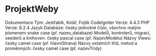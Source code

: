 # ProjektWeby
Dokumentace
Tým: Jestřabík, Kolář, Fojtík
CodeIgniter
Verze: 4.4.3
PHP
Verze: 8.2.4
Jazyk
Databáze:
česky
jednotné číslo, všechno malým písmenem
snake case (př. nazev_databaze)
Modelů, kontrolerů, migrací, seederů a knihoven:
česky
pascal case (př. NazevModelu)
Názvy Views:
česky
camel case (př. hlavniStrana)
Názvy ostatních tříd, metod a proměnných:
česky
camel case (př. nazevTridy)
